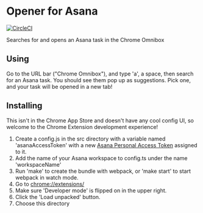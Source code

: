 # Opener for Asana

[![CircleCI](https://circleci.com/gh/apiology/opener-for-asana.svg?style=svg)](https://circleci.com/gh/apiology/opener_for_asana)

Searches for and opens an Asana task in the Chrome Omnibox

## Using

Go to the URL bar ("Chrome Omnibox"), and type 'a', a space, then
search for an Asana task.  You should see them pop up as suggestions.
Pick one, and your task will be opened in a new tab!

## Installing

This isn't in the Chrome App Store and doesn't have any cool config
UI, so welcome to the Chrome Extension development experience!

1. Create a config.js in the src directory with a variable named
   'asanaAccessToken' with a new
   [Asana Personal Access Token](https://app.asana.com/0/developer-console)
   assigned to it.
2. Add the name of your Asana workspace to config.ts under the name
   'workspaceName'
3. Run 'make' to create the bundle with webpack, or 'make start' to
   start webpack in watch mode.
4. Go to [chrome://extensions/](chrome://extensions/)
5. Make sure 'Developer mode' is flipped on in the upper right.
6. Click the 'Load unpacked' button.
7. Choose this directory
